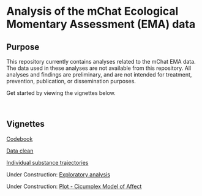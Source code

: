 <!-- README.md is generated from README.Rmd. Please edit that file -->
Analysis of the mChat Ecological Momentary Assessment (EMA) data
================================================================

Purpose
-------

This repository currently contains analyses related to the mChat EMA data. The data used in these analyses are not available from this repository. All analyses and findings are preliminary, and are not intended for treatment, prevention, publication, or dissemination purposes.

Get started by viewing the vignettes below.

 

Vignettes
---------

[Codebook](https://rawgit.com/mbcann01/mChatEMA/master/vignettes/codebook.html)

[Data clean](https://rawgit.com/mbcann01/mChatEMA/master/vignettes/data_clean.html)

[Individual substance trajectories](https://rawgit.com/mbcann01/mChatEMA/master/vignettes/lagged_mood.html)

Under Construction: [Exploratory analysis]()

Under Construction: [Plot - Cicumplex Model of Affect]()
